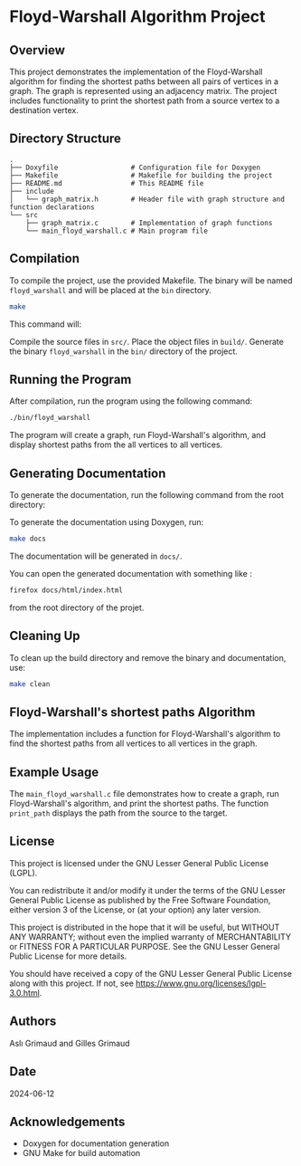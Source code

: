 # Floyd-Warshall Algorithm Project

## Overview

This project demonstrates the implementation of the Floyd-Warshall algorithm
for finding the shortest paths between all pairs of vertices in a graph. The
graph is represented using an adjacency matrix. The project includes
functionality to print the shortest path from a source vertex to a destination
vertex.

## Directory Structure

```
.
├── Doxyfile                  # Configuration file for Doxygen
├── Makefile                  # Makefile for building the project
├── README.md                 # This README file
├── include
│   └── graph_matrix.h        # Header file with graph structure and function declarations
└── src
    ├── graph_matrix.c        # Implementation of graph functions
    └── main_floyd_warshall.c # Main program file   
```

## Compilation

To compile the project, use the provided Makefile. The binary will be named
`floyd_warshall` and will be placed at the `bin` directory.

```sh
make
```

This command will:

Compile the source files in `src/`.
Place the object files in `build/`.
Generate the binary `floyd_warshall` in the `bin/` directory of the project.

## Running the Program


After compilation, run the program using the following command:

```sh
./bin/floyd_warshall
```

The program will create a graph, run Floyd-Warshall's algorithm, and display
shortest paths from the all vertices to all vertices.

## Generating Documentation

To generate the documentation, run the following command from the root
directory:

To generate the documentation using Doxygen, run:

```sh
make docs
```

The documentation will be generated in `docs/`.

You can open the generated documentation with something like :

```sh
firefox docs/html/index.html
```

from the root directory of the projet.

## Cleaning Up

To clean up the build directory and remove the binary and documentation, use:

```sh
make clean
```

## Floyd-Warshall's shortest paths Algorithm

The implementation includes a function for Floyd-Warshall's algorithm to find the
shortest paths from all vertices to all vertices in the graph.

## Example Usage

The `main_floyd_warshall.c` file demonstrates how to create a graph,
run Floyd-Warshall's algorithm,
and print the shortest paths. The function `print_path`
displays the path from the source to the target.

## License

This project is licensed under the GNU Lesser General Public License (LGPL).

You can redistribute it and/or modify it under the terms of the GNU Lesser
General Public License as published by the Free Software Foundation, either
version 3 of the License, or (at your option) any later version.

This project is distributed in the hope that it will be useful, but WITHOUT ANY
WARRANTY; without even the implied warranty of MERCHANTABILITY or FITNESS FOR A
PARTICULAR PURPOSE. See the GNU Lesser General Public License for more details.

You should have received a copy of the GNU Lesser General Public License along
with this project. If not, see <https://www.gnu.org/licenses/lgpl-3.0.html>.

## Authors 

Aslı Grimaud and Gilles Grimaud

## Date

2024-06-12

## Acknowledgements

* Doxygen for documentation generation
* GNU Make for build automation

